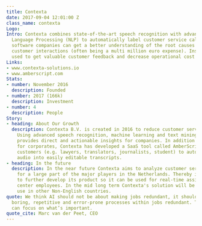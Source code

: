 ```yaml
---
title: Contexta
date: 2017-09-04 12:01:00 Z
class_name: contexta
Logo: 
Intro: Contexta combines state-of-the-art speech recognition with advanced Natural
  Language Processing (NLP) to automatically label customer service calls. Using Contexta's
  software companies can get a better understanding of the root causes of its spoken
  customer interactions (often being a multi million euro expense). Insights can be
  used to get valuable customer feedback and decrease operational cost significantly.
Links:
- www.contexta-solutions.io
- www.amberscript.com
Stats:
- number: November 2016
  description: Founded
- number: 2017 (166k)
  description: Investment
- number: 4
  description: People
Story:
- heading: About Our Growth
  description: Contexta B.V. is created in 2016 to reduce customer service cost significantly.
    Using advanced speech recognition, machine learning and text mining tools, Contexta
    provides direct and actionable insights for companies. In addition to their proposal
    for corporates, Contexta has developed a SaaS tool called AmberScript which allows
    customers (e.g. lawyers, translators, journalists, student) to automatically transfer
    audio into easily editable transcripts.
- heading: In the future
  description: In the near future Contexta aims to analyze customer service calls
    for a large part of the major players in the Netherlands. Thereby it has the ambition
    to further develop its product so it can be used for real-time assistance of call
    center employees. In the mid long term Contexta's solution will be scaled for
    use in other Non-English countries.
quote: We think AI should not be about making jobs redundant, it should be about making
  boring, repetitive and error-prone processes within jobs redundant. This way humans
  can focus on what’s important.
quote_cite: Marc van der Peet, CEO
---
```


